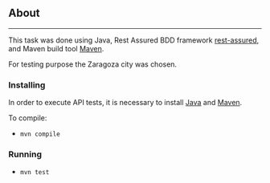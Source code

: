 ## About 

---

This task was done using Java, Rest Assured BDD framework [rest-assured](https://github.com/rest-assured/rest-assured), and Maven build tool [Maven](https://github.com/apache/maven).

For testing purpose the Zaragoza city was chosen.

### Installing

In order to execute API tests, it is necessary to install [Java](https://www.java.com/en/download/help/download_options.xml) and [Maven](https://maven.apache.org/download.cgi). 

To compile:

* ```mvn compile```

### Running

* ```mvn test```
